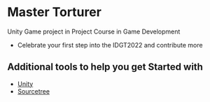 # Master Torturer
Unity Game project in Project Course in Game Development


- Celebrate your first step into the IDGT2022 and contribute more

## Additional tools to help you get Started with

* [Unity](https://unity.com/)
* [Sourcetree](https://www.sourcetreeapp.com/)
